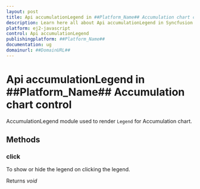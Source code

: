 ```yaml
---
layout: post
title: Api accumulationLegend in ##Platform_Name## Accumulation chart control | Syncfusion
description: Learn here all about Api accumulationLegend in Syncfusion ##Platform_Name## Accumulation chart control of Syncfusion Essential JS 2 and more.
platform: ej2-javascript
control: Api accumulationLegend 
publishingplatform: ##Platform_Name##
documentation: ug
domainurl: ##DomainURL##
---
```


# Api accumulationLegend in ##Platform_Name## Accumulation chart control

AccumulationLegend module used to render `Legend` for Accumulation chart.

## Methods

### click

To show or hide the legend on clicking the legend.

Returns *void*
